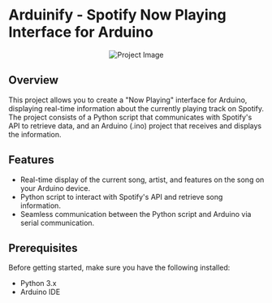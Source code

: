 # Arduinify - Spotify Now Playing Interface for Arduino

<p align="center">
  <img src="https://github.com/rroughpatch/assets/logo.png" alt="Project Image">
</p>

## Overview

This project allows you to create a "Now Playing" interface for Arduino, displaying real-time information about the currently playing track on Spotify. The project consists of a Python script that communicates with Spotify's API to retrieve data, and an Arduino (.ino) project that receives and displays the information.

## Features

- Real-time display of the current song, artist, and features on the song on your Arduino device.
- Python script to interact with Spotify's API and retrieve song information.
- Seamless communication between the Python script and Arduino via serial communication.

## Prerequisites

Before getting started, make sure you have the following installed:

- Python 3.x
- Arduino IDE
